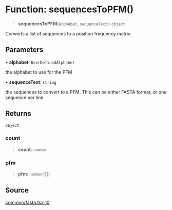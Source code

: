 # Function: sequencesToPFM()

> **sequencesToPFM**(`alphabet`, `sequenceText`): `object`

Converts a list of sequences to a position frequency matrix.

## Parameters

• **alphabet**: `UserDefinedAlphabet`

the alphabet to use for the PFM

• **sequenceText**: `string`

the sequences to convert to a PFM. This can be either FASTA format, or one sequence per line.

## Returns

`object`

### count

> **count**: `number`

### pfm

> **pfm**: `number`[][]

## Source

[common/fasta.tsx:10](https://github.com/riyavsinha/logomakerjs/blob/1a68b30ba77ebc4d7364dc66477b45820dec335d/src/common/fasta.tsx#L10)
